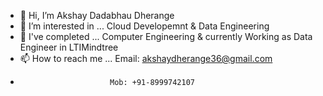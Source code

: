 - 👋 Hi, I’m Akshay Dadabhau Dherange
- 👀 I’m interested in ... Cloud Developemnt & Data Engineering
- 🌱 I've completed ... Computer Engineering & currently Working as Data Engineer in LTIMindtree
- 📫 How to reach me ... Email: akshaydherange36@gmail.com
-                         Mob: +91-8999742107

<!---
akshaydherange36/akshaydherange36 is a ✨ special ✨ repository because its `README.md` (this file) appears on your GitHub profile.
You can click the Preview link to take a look at your changes.
--->
